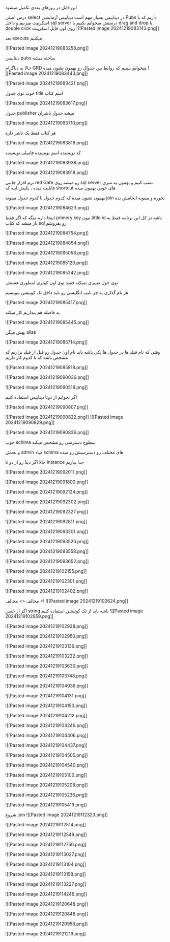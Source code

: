 این فایل در روزهای بعدی تکمیل میشود

درس اصلی select در دیتابیس بسیار مهم است 
دیتابیس آزمایشی Pubs داریم که با اسکریپت میزنیم و داخل sql server درستش میخوایم بکنیم با drag and drop یا double click روی اون فایل اسکریپت 
![[Pasted image 20241219083143.png]]

بعد execute میکنیم

![[Pasted image 20241219083258.png]]

دیتابیس pubs ساخته میشه 

حالا یه دیاگرام GRD میخوایم ببینیم که روابط بین جدوال رو بهمون نشون میده
![[Pasted image 20241219083443.png]]


![[Pasted image 20241219083421.png]]


خوب توی جدول title اسم کتاب 


![[Pasted image 20241219083617.png]]

جدول publisher میشه جدول ناشران 

![[Pasted image 20241219083710.png]]

هر کتاب فقط یک ناشر داره 


![[Pasted image 20241219083818.png]]

کد نویسنده 
اسم نویسنده 
فامیلی نویسنده 

![[Pasted image 20241219083938.png]]


![[Pasted image 20241219083918.png]]

نرم افزار جانبی red Gate رو میشه روی sql server نصب کنیم و بهمون یه سری قابلیت میده ، یکیش اینه که shortcut های خوبی بهمون میده 

بهمون نشون میده که کدوم جدول با کدوم جدول میتونه join بخوره و میتونه انجامش بده 

![[Pasted image 20241219084623.png]]

اینجا داره میگه که اگر فقط primery key مون tittle id باشه در کل این برنامه فقط یه بار میشد که کتاب sql  رو بفروشم 

![[Pasted image 20241219084754.png]]

![[Pasted image 20241219084854.png]]


![[Pasted image 20241219085058.png]]


![[Pasted image 20241219085120.png]]

![[Pasted image 20241219085242.png]]

توی جول تغییری نمیکنه فقط توی اون کوئری اینطوری هستش

هر نام گذاری به جز تایپ انگلیسی رو باید داخل تک کوتیشن بنویسیم

![[Pasted image 20241219085417.png]]

یه فاصله هم بندازیم کار میکنه 

![[Pasted image 20241219085445.png]]

بهش میگن alias 

![[Pasted image 20241219085714.png]]

وقتی که نام فیلد ها در جدول ها یکی باشه باید نام اون جدول رو قبل از فیلد بزاریم که مشخص باشه که با کدوم کار داریم 

![[Pasted image 20241219085818.png]]

![[Pasted image 20241219090036.png]]


![[Pasted image 20241219090518.png]]

اگر بخوایم از دوتا دیتابیس استفاده کنیم 

![[Pasted image 20241219090807.png]]



![[Pasted image 20241219090822.png]]
![[Pasted image 20241219090829.png]]

![[Pasted image 20241219090836.png]]

خوب schima سطوح دسترسی رو مشخص میکنه 

و بعدش admin میاد schima های مختلف رو دسترسیش رو میده 

حالا اگر دیتا رو از دو تا instance جدا بیاریم 

![[Pasted image 20241219092011.png]]

![[Pasted image 20241219091800.png]]

![[Pasted image 20241219092124.png]]

![[Pasted image 20241219092302.png]]

![[Pasted image 20241219092327.png]]

![[Pasted image 20241219092811.png]]

![[Pasted image 20241219093201.png]]

![[Pasted image 20241219093520.png]]

![[Pasted image 20241219093558.png]]

![[Pasted image 20241219093652.png]]

![[Pasted image 20241219102155.png]]

![[Pasted image 20241219102301.png]]

![[Pasted image 20241219102402.png]]

مخالف <>
مخالف =!
![[Pasted image 20241219102624.png]]

اگر از جنس string باشه باید از تک کوتیشن استفاده کنیم 
![[Pasted image 20241219102859.png]]

![[Pasted image 20241219102938.png]]

![[Pasted image 20241219102950.png]]

![[Pasted image 20241219103136.png]]

![[Pasted image 20241219103222.png]]

![[Pasted image 20241219103630.png]]

![[Pasted image 20241219103748.png]]


![[Pasted image 20241219104036.png]]

![[Pasted image 20241219104131.png]]

![[Pasted image 20241219104150.png]]

![[Pasted image 20241219104212.png]]

![[Pasted image 20241219104246.png]]

![[Pasted image 20241219104406.png]]

![[Pasted image 20241219104437.png]]


![[Pasted image 20241219104505.png]]


![[Pasted image 20241219104540.png]]

![[Pasted image 20241219105100.png]]


![[Pasted image 20241219105208.png]]

![[Pasted image 20241219105236.png]]

![[Pasted image 20241219105419.png]]

شروع join 
![[Pasted image 20241219112323.png]]

![[Pasted image 20241219112514.png]]

![[Pasted image 20241219112549.png]]

![[Pasted image 20241219112756.png]]

![[Pasted image 20241219113027.png]]

![[Pasted image 20241219113104.png]]

![[Pasted image 20241219113158.png]]

![[Pasted image 20241219113227.png]]

![[Pasted image 20241219114246.png]]

![[Pasted image 20241219120648.png]]

![[Pasted image 20241219120848.png]]


![[Pasted image 20241219120958.png]]

![[Pasted image 20241219121219.png]]

